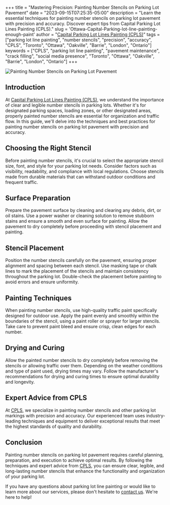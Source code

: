 +++
title = "Mastering Precision: Painting Number Stencils on Parking Lot Pavement"
date = "2023-09-15T07:25:35-05:00"
description = "Learn the essential techniques for painting number stencils on parking lot pavement with precision and accuracy. Discover expert tips from Capital Parking Lot Lines Painting (CPLS)."
slug = 'Ottawa-Capital-Parking-lot-line-painting-enough-paint'
author = "[Capital Parking Lot Lines Painting (CPLS)](https://capitalpaintingservices.ca/)"
tags = ["parking lot line painting", "number stencils", "precision", "accuracy", "CPLS", "Toronto", "Ottawa", "Oakville", "Barrie", "London", "Ontario"]
keywords = ["CPLS", "parking lot line painting", "pavement maintenance", "crack filling", "social media presence", "Toronto", "Ottawa", "Oakville", "Barrie", "London", "Ontario"]
+++

![Painting Number Stencils on Parking Lot Pavement](/blog/stencil.jpeg)

## Introduction

At [Capital Parking Lot Lines Painting (CPLS)](https://capitalpaintingservices.ca/), we understand the importance of clear and legible number stencils in parking lots. Whether it's for designated parking spaces, loading zones, or other designated areas, properly painted number stencils are essential for organization and traffic flow. In this guide, we'll delve into the techniques and best practices for painting number stencils on parking lot pavement with precision and accuracy.

## Choosing the Right Stencil

Before painting number stencils, it's crucial to select the appropriate stencil size, font, and style for your parking lot needs. Consider factors such as visibility, readability, and compliance with local regulations. Choose stencils made from durable materials that can withstand outdoor conditions and frequent traffic.

## Surface Preparation

Prepare the pavement surface by cleaning and clearing any debris, dirt, or oil stains. Use a power washer or cleaning solution to remove stubborn stains and ensure a smooth and even surface for painting. Allow the pavement to dry completely before proceeding with stencil placement and painting.

## Stencil Placement

Position the number stencils carefully on the pavement, ensuring proper alignment and spacing between each stencil. Use masking tape or chalk lines to mark the placement of the stencils and maintain consistency throughout the parking lot. Double-check the placement before painting to avoid errors and ensure uniformity.

## Painting Techniques

When painting number stencils, use high-quality traffic paint specifically designed for outdoor use. Apply the paint evenly and smoothly within the boundaries of the stencil, using a paint roller or sprayer for larger stencils. Take care to prevent paint bleed and ensure crisp, clean edges for each number.

## Drying and Curing

Allow the painted number stencils to dry completely before removing the stencils or allowing traffic over them. Depending on the weather conditions and type of paint used, drying times may vary. Follow the manufacturer's recommendations for drying and curing times to ensure optimal durability and longevity.

## Expert Advice from CPLS

At [CPLS](https://capitalpaintingservices.ca/), we specialize in painting number stencils and other parking lot markings with precision and accuracy. Our experienced team uses industry-leading techniques and equipment to deliver exceptional results that meet the highest standards of quality and durability.

## Conclusion

Painting number stencils on parking lot pavement requires careful planning, preparation, and execution to achieve optimal results. By following the techniques and expert advice from [CPLS](https://capitalpaintingservices.ca/), you can ensure clear, legible, and long-lasting number stencils that enhance the functionality and organization of your parking lot.

If you have any questions about parking lot line painting or would like to learn more about our services, please don't hesitate to [contact us](https://capitalpaintingservices.ca/). We're here to help!
